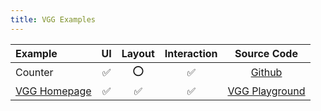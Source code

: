 ```yaml
---
title: VGG Examples
---
```


| Example | UI | Layout | Interaction | Source Code |
|:--------------|   :----:  |   :----:  |   :----:  |   :----:  |
| Counter       | ✅        | ⭕️ | ✅        | [Github](https://github.com/verygoodgraphics/vgg_runtime/tree/main/examples/counter) |
| [VGG Homepage](https://verygoodgraphics.com/) | ✅        | ✅ | ✅        | [VGG Playground](https://verygoodgraphics.com/playground) |

